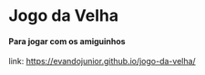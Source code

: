 # Jogo da Velha
#### Para jogar com os amiguinhos

link: https://evandojunior.github.io/jogo-da-velha/
